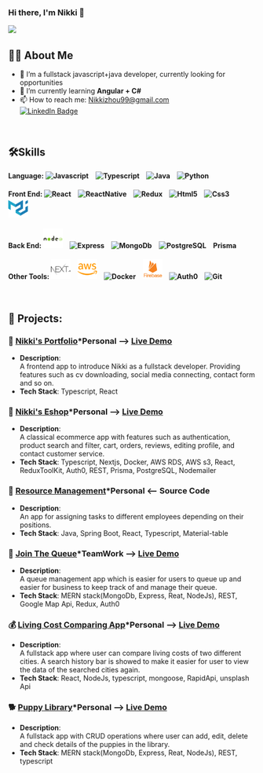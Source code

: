 ### Hi there, I'm Nikki 👋  
![](https://komarev.com/ghpvc/?username=nikkizhou)

## 👩🏻 About Me  
- 🔭 I’m a fullstack javascript+java developer, currently looking for opportunities  
- 🌱 I’m currently learning **Angular + C#**  
- 📫 How to reach me: Nikkizhou99@gmail.com  
    <div id="badges">
      <a href=https://www.linkedin.com/in/nikki-zhou-b456ba152/">
        <img src="https://img.shields.io/badge/LinkedIn-blue?style=for-the-badge&logo=linkedin&logoColor=white" alt="LinkedIn Badge"/>
      </a>
    </div>

<br>

## 🛠️Skills
#### Language: <img src="https://img.icons8.com/color/javascript.png" width="40" height="40" title="Javascript" alt="Javascript"/>&emsp;<img src="https://img.icons8.com/color/typescript.png" width="40" height="40" title="Typescript" alt="Typescript"/>&emsp;<img src="https://img.icons8.com/color/java.png" width="40" height="40" title="Java" alt="Java"/>&emsp;<img src="https://img.icons8.com/color/python.png" width="40" height="40" title="Python" alt="Python" />&emsp;
 
#### Front End: <img src="https://img.icons8.com/plasticine/react.png" width="40" height="40" title="React" alt="React"/>&emsp;<img src="https://miro.medium.com/max/1155/1*GkR93AAlILkmE_3QQf88Ug.png" width="40" height="40" title="ReactNative" alt="ReactNative"/>&emsp;<img src="https://img.icons8.com/color/redux.png" width="40" height="40" title="Redux" alt="Redux"/>&emsp;<img src="https://img.icons8.com/color/html-5.png" width="40" height="40" title="Html5" alt="Html5"/>&emsp;<img src="https://img.icons8.com/color/css3.png" width="40" height="40" title="Css3" alt="Css3"/>&emsp;<img src="https://github.com/devicons/devicon/blob/master/icons/materialui/materialui-original.svg" title="Material UI" alt="Material UI" width="40" height="40"/>&emsp;
 
#### Back End: <img src="https://github.com/devicons/devicon/blob/master/icons/nodejs/nodejs-original-wordmark.svg" width="40" height="40" title="NodeJs" alt="NodeJs"/>&emsp;<img src="https://cdn.iconscout.com/icon/free/png-256/express-2-282577.png" width="40" height="40" title="Express" alt="Express"/>&emsp;<img src="https://img.icons8.com/color/mongodb.png" width="40" height="40" title="MongoDb" alt="MongoDb"/>&emsp;<img src="https://img.icons8.com/color/postgresql" width="40" height="40" title="PostgreSQL" alt="PostgreSQL"/>&emsp;Prisma

#### Other Tools: <img src="https://github.com/devicons/devicon/blob/master/icons/nextjs/nextjs-original-wordmark.svg" title="NextJs" alt="NextJs" width="40" height="40"/>&emsp;<img src="https://github.com/devicons/devicon/blob/master/icons/amazonwebservices/amazonwebservices-plain-wordmark.svg" title="AWS" alt="AWS" width="40" height="40"/>&emsp;<img src="https://img.icons8.com/color/docker.png" title="Docker" alt="Docker" width="40" height="40"/>&emsp;<img src="https://github.com/devicons/devicon/blob/master/icons/firebase/firebase-plain-wordmark.svg" width="40" height="40" title="Firebase" alt="Firebase"/>&emsp;<img src="https://upload.wikimedia.org/wikipedia/commons/5/5b/Logo_de_Auth0.svg" width="40" height="40" title="Auth0" alt="Auth0"/>&emsp;<img src="https://img.icons8.com/color/git.png" width="40" height="40" title="Git" alt="Git"/>&emsp;
  
<br>



## 🧱 Projects:  
### 👧 [Nikki's Portfolio](https://github.com/nikkizhou/Portfolio-Nikki)*Personal  -->  [Live Demo](https://portfolio-tan-pi-61.vercel.app/) 
- **Description**:    
A frontend app to introduce Nikki as a fullstack developer. Providing features such as cv downloading, social media connecting, contact form and so on.
- **Tech Stack**: Typescript, React
  
### 🛒 [Nikki's Eshop](https://github.com/nikkizhou/Nikkis-EShop)*Personal  -->  [Live Demo](https://products-blue-beta.vercel.app) 
- **Description**:    
A classical ecommerce app with features such as authentication, product search and filter, cart, orders, reviews, editing profile, and contact customer service.
- **Tech Stack**: 
Typescript, Nextjs, Docker, AWS RDS, AWS s3, React, ReduxToolKit, Auth0, REST, Prisma, PostgreSQL, Nodemailer

### 📝 [Resource Management](https://github.com/nikkizhou/Resource-Management)*Personal  <-- Source Code
- **Description**:    
An app for assigning tasks to different employees depending on their positions.  
- **Tech Stack**: Java, Spring Boot, React, Typescript, Material-table  

### 👯‍ [Join The Queue](https://github.com/nikkizhou/Join-The-Queue)*TeamWork  -->  [Live Demo](https://join-the-queue-client.onrender.com/)  
- **Description**:    
A queue management app which is easier for users to queue up and easier for business to keep track of and manage their queue.
- **Tech Stack**: MERN stack(MongoDb, Express, Reat, NodeJs), REST, Google Map Api, Redux, Auth0   

### 💰 [Living Cost Comparing App](https://github.com/nikkizhou/Living-Cost-App)*Personal  -->  [Live Demo](https://living-cost-app-client.vercel.app/)  
- **Description**:   
A fullstack app where user can compare living costs of two different cities. A search history bar is showed to make it easier for user to view the data of the searched cities again.
- **Tech Stack**: React, NodeJs, typescript, mongoose, RapidApi, unsplash Api  

### 🐕 [Puppy Library](https://github.com/nikkizhou/Puppy-Library)*Personal  -->  [Live Demo](https://puppies-library.vercel.app/)  
- **Description**:   
A fullstack app with CRUD operations where user can add, edit, delete and check details of the puppies in the library.
- **Tech Stack**: MERN stack(MongoDb, Express, Reat, NodeJs), REST, typescript    


